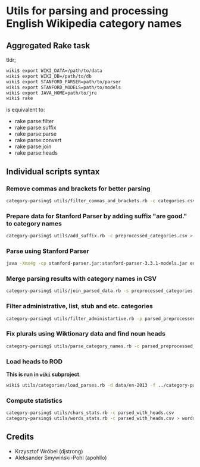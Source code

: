 # Utils for parsing and processing English Wikipedia category names

## Aggregated Rake task

tldr;

```bash
wiki$ export WIKI_DATA=/path/to/data 
wiki$ export WIKI_DB=/path/to/db 
wiki$ export STANFORD_PARSER=path/to/parser
wiki$ export STANFORD_MODELS=path/to/models
wiki$ export JAVA_HOME=path/to/jre
wiki$ rake
```

is equivalent to:

* rake parse:filter
* rake parse:suffix
* rake parse:parse
* rake parse:convert
* rake parse:join
* rake parse:heads

## Individual scripts syntax

###  Remove commas and brackets for better parsing

```bash
category-parsing$ utils/filter_commas_and_brackets.rb -c categories.csv -o preprocessed_categories.csv
```

### Prepare data for Stanford Parser by adding suffix "are good." to category names

```bash
category-parsing$ utils/add_suffix.rb -c preprocessed_categories.csv > preprocessed_categories_to_parse.txt
```

### Parse using Stanford Parser

```bash
java -Xmx4g -cp stanford-parser.jar:stanford-parser-3.3.1-models.jar edu.stanford.nlp.parser.lexparser.LexicalizedParser -outputFormat "oneline, typedDependenciesCollapsed" -outputFormatOptions "markHeadNodes" -sentences newline -retainTmpSubcategories edu/stanford/nlp/models/lexparser/englishPCFG.ser.gz preprocessed_categories_to_parse.txt > preprocessed_categories.parsed
```

###  Merge parsing results with category names in CSV

```bash
category-parsing$ utils/join_parsed_data.rb -s preprocessed_categories.csv -p preprocessed_categories.parsed -o parsed_preprocessed_categories.csv
```

### Filter administrative, list, stub and etc. categories

```bash
category-parsing$ utils/filter_administartive.rb -p parsed_preprocessed_categories.csv -a administrative.csv -o parsed_preprocessed_categories_wo_administrative.csv
```

### Fix plurals using Wiktionary data and find noun heads

```bash
category-parsing$ utils/parse_category_names.rb -c parsed_preprocessed_categories_wo_administrative.csv -o parsed_with_heads.csv -e errors
```

### Load heads to ROD

**This is run in `wiki` subproject**.

```bash
wiki$ utils/categories/load_parses.rb -d data/en-2013 -f ../category-parsing/parsed_with_heads.csv
```

### Compute statistics

```bash
category-parsing$ utils/chars_stats.rb -c parsed_with_heads.csv
category-parsing$ utils/words_stats.rb -c parsed_with_heads.csv > words_stats
```

## Credits

* Krzysztof Wróbel (djstrong)
* Aleksander Smywiński-Pohl (apohllo)
